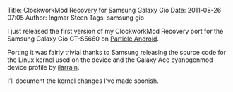 Title: ClockworkMod Recovery for Samsung Galaxy Gio
Date: 2011-08-26 07:05
Author: Ingmar Steen
Tags: samsung gio

I just released the first version of my ClockworkMod Recovery port for
the Samsung Galaxy Gio GT-S5660 on [Particle
Android](http://particle.blurringexistence.net/samsung-gt-s5660/clockworkmod-recovery "Particle Android").

Porting it was fairly trivial thanks to Samsung releasing the source
code for the Linux kernel used on the device and the Galaxy Ace
cyanogenmod device profile by
[ilarrain](http://github.com/ilarrain "ilarrain").

I’ll document the kernel changes I’ve made soonish.
